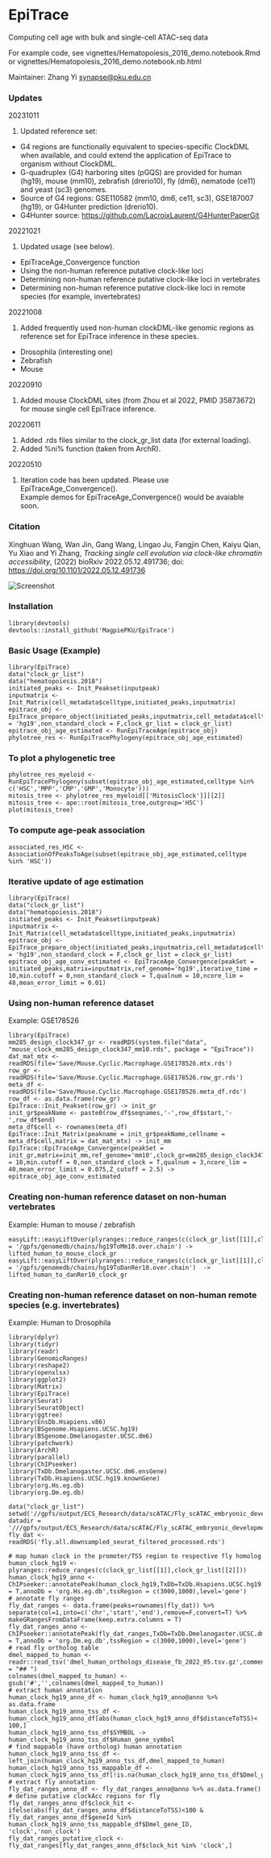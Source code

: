# EpiTrace
 Computing cell age with bulk and single-cell ATAC-seq data   
 
 For example code, see vignettes/Hematopoiesis_2016_demo.notebook.Rmd or vignettes/Hematopoiesis_2016_demo.notebook.nb.html  

 Maintainer: Zhang Yi <synapse@pku.edu.cn>      
 
 


### Updates   

20231011     
1. Updated reference set:
- G4 regions are functionally equivalent to species-specific ClockDML when available, and could extend the application of EpiTrace to organism without ClockDML.
- G-quadruplex (G4) harboring sites (pGQS) are provided for human (hg19), mouse (mm10), zebrafish (drerio10), fly (dm6), nematode (ce11) and yeast (sc3) genomes.
- Source of G4 regions: GSE110582 (mm10, dm6, ce11, sc3), GSE187007 (hg19), or G4Hunter prediction (drerio10).
- G4Hunter source: https://github.com/LacroixLaurent/G4HunterPaperGit

    
20221021     
1. Updated usage (see below).  
- EpiTraceAge_Convergence function  
- Using the non-human reference putative clock-like loci   
- Determining non-human reference putative clock-like loci in vertebrates   
- Determining non-human reference putative clock-like loci in remote species (for example, invertebrates)    


20221008     
1. Added frequently used non-human clockDML-like genomic regions as reference set for EpiTrace inference in these species.  
- Drosophila (interesting one)  
- Zebrafish  
- Mouse   

  
20220910   
1. Added mouse ClockDML sites (from Zhou et al 2022, PMID 35873672) for mouse single cell EpiTrace inference.  
  
20220611   
1. Added .rds files similar to the clock_gr_list data (for external loading).  
2. Added %ni% function (taken from ArchR).      

20220510   
1. Iteration code has been updated. Please use EpiTraceAge_Convergence().   
Example demos for EpiTraceAge_Convergence() would be avaiable soon.  


### Citation
Xinghuan Wang, Wan Jin, Gang Wang, Lingao Ju, Fangjin Chen, Kaiyu Qian, Yu Xiao and Yi Zhang, *Tracking single cell evolution via clock-like chromatin accessibility*, (2022) bioRxiv 2022.05.12.491736; doi: https://doi.org/10.1101/2022.05.12.491736          



![Screenshot](demo.png)
 
### Installation
```
library(devtools)   
devtools::install_github('MagpiePKU/EpiTrace')    
```

### Basic Usage (Example)  
```
library(EpiTrace)  
data("clock_gr_list")  
data("hematopoiesis.2018")   
initiated_peaks <- Init_Peakset(inputpeak)  
inputmatrix <- Init_Matrix(cell_metadata$celltype,initiated_peaks,inputmatrix)
epitrace_obj <- EpiTrace_prepare_object(initiated_peaks,inputmatrix,cell_metadata$celltype,ref_genome = 'hg19',non_standard_clock = F,clock_gr_list = clock_gr_list)  
epitrace_obj_age_estimated <- RunEpiTraceAge(epitrace_obj)  
phylotree_res <- RunEpiTracePhylogeny(epitrace_obj_age_estimated)  
```

### To plot a phylogenetic tree
```
phylotree_res_myeloid <- RunEpiTracePhylogeny(subset(epitrace_obj_age_estimated,celltype %in% c('HSC','MPP','CMP','GMP','Monocyte')))   
mitosis_tree <- phylotree_res_myeloid[['MitosisClock']][[2]]  
mitosis_tree <- ape::root(mitosis_tree,outgroup='HSC')  
plot(mitosis_tree)  
```

### To compute age-peak association  
```
associated_res_HSC <- AssociationOfPeaksToAge(subset(epitrace_obj_age_estimated,celltype %in% 'HSC'))   
```
 
### Iterative update of age estimation    
```
library(EpiTrace)  
data("clock_gr_list")  
data("hematopoiesis.2018")   
initiated_peaks <- Init_Peakset(inputpeak)  
inputmatrix <- Init_Matrix(cell_metadata$celltype,initiated_peaks,inputmatrix)
epitrace_obj <- EpiTrace_prepare_object(initiated_peaks,inputmatrix,cell_metadata$celltype,ref_genome = 'hg19',non_standard_clock = F,clock_gr_list = clock_gr_list)  
epitrace_obj_age_conv_estimated <- EpiTraceAge_Convergence(peakSet = initiated_peaks,matrix=inputmatrix,ref_genome='hg19',iterative_time = 10,min.cutoff = 0,non_standard_clock = T,qualnum = 10,ncore_lim = 48,mean_error_limit = 0.01) 
```

### Using non-human reference dataset  
Example: GSE178526  
```
library(EpiTrace)  
mm285_design_clock347_gr <- readRDS(system.file("data", "mouse_clock_mm285_design_clock347_mm10.rds", package = "EpiTrace")) 
dat_mat_mtx <- readRDS(file='Save/Mouse.Cyclic.Macrophage.GSE178526.mtx.rds')
row_gr <- readRDS(file='Save/Mouse.Cyclic.Macrophage.GSE178526.row_gr.rds')
meta_df <- readRDS(file='Save/Mouse.Cyclic.Macrophage.GSE178526.meta_df.rds')
row_df <- as.data.frame(row_gr)
EpiTrace::Init_Peakset(row_gr) -> init_gr
init_gr$peakName <- paste0(row_df$seqnames,'-',row_df$start,'-',row_df$end)
meta_df$cell <- rownames(meta_df)
EpiTrace::Init_Matrix(peakname = init_gr$peakName,cellname = meta_df$cell,matrix = dat_mat_mtx) -> init_mm
EpiTrace::EpiTraceAge_Convergence(peakSet = init_gr,matrix=init_mm,ref_genome='mm10',clock_gr=mm285_design_clock347_gr,iterative_time = 10,min.cutoff = 0,non_standard_clock = T,qualnum = 3,ncore_lim = 40,mean_error_limit = 0.075,Z_cutoff = 2.5) -> epitrace_obj_age_conv_estimated
```
 

### Creating non-human reference dataset on non-human vertebrates  
Example: Human to mouse / zebrafish    
```
easyLift::easyLiftOver(plyranges::reduce_ranges(c(clock_gr_list[[1]],clock_gr_list[[2]])),map = '/gpfs/genomedb/chains/hg19ToMm10.over.chain') -> lifted_human_to_mouse_clock_gr
easyLift::easyLiftOver(plyranges::reduce_ranges(c(clock_gr_list[[1]],clock_gr_list[[2]])),map = '/gpfs/genomedb/chains/hg19ToDanRer10.over.chain')  -> lifted_human_to_danRer10_clock_gr
```
 
### Creating non-human reference dataset on non-human remote species (e.g. invertebrates)    
Example: Human to Drosophila    
```
library(dplyr)
library(tidyr)
library(readr)
library(GenomicRanges)
library(reshape2)
library(openxlsx)
library(ggplot2)
library(Matrix)
library(EpiTrace)
library(Seurat)
library(SeuratObject)
library(ggtree)
library(EnsDb.Hsapiens.v86)
library(BSgenome.Hsapiens.UCSC.hg19)
library(BSgenome.Dmelanogaster.UCSC.dm6)
library(patchwork)
library(ArchR)
library(parallel)
library(ChIPseeker)
library(TxDb.Dmelanogaster.UCSC.dm6.ensGene)
library(TxDb.Hsapiens.UCSC.hg19.knownGene)
library(org.Hs.eg.db)
library(org.Dm.eg.db)

data("clock_gr_list")
setwd('//gpfs/output/ECS_Research/data/scATAC/Fly_scATAC_embryonic_development_Science2022/')
datadir = '///gpfs/output/ECS_Research/data/scATAC/Fly_scATAC_embryonic_development_Science2022/'
fly_dat <- readRDS('fly.all.downsampled_seurat_filtered_processed.rds')

# map human clock in the promoter/TSS region to respective fly homolog
human_clock_hg19 <- plyranges::reduce_ranges(c(clock_gr_list[[1]],clock_gr_list[[2]]))
human_clock_hg19_anno <- ChIPseeker::annotatePeak(human_clock_hg19,TxDb=TxDb.Hsapiens.UCSC.hg19.knownGene,assignGenomicAnnotation = T,annoDb = 'org.Hs.eg.db',tssRegion = c(3000,1000),level='gene')
# annotate fly ranges
fly_dat_ranges <- data.frame(peaks=rownames(fly_dat)) %>% separate(col=1,into=c('chr','start','end'),remove=F,convert=T) %>% makeGRangesFromDataFrame(keep.extra.columns = T)
fly_dat_ranges_anno <- ChIPseeker::annotatePeak(fly_dat_ranges,TxDb=TxDb.Dmelanogaster.UCSC.dm6.ensGene,assignGenomicAnnotation = T,annoDb = 'org.Dm.eg.db',tssRegion = c(3000,1000),level='gene')
# read fly ortholog table
dmel_mapped_to_human <- readr::read_tsv('dmel_human_orthologs_disease_fb_2022_05.tsv.gz',comment = "## ")
colnames(dmel_mapped_to_human) <- gsub('#','',colnames(dmel_mapped_to_human))
# extract human annotation
human_clock_hg19_anno_df <- human_clock_hg19_anno@anno %>% as.data.frame
human_clock_hg19_anno_tss_df <- human_clock_hg19_anno_df[abs(human_clock_hg19_anno_df$distanceToTSS)< 100,]
human_clock_hg19_anno_tss_df$SYMBOL -> human_clock_hg19_anno_tss_df$Human_gene_symbol
# find mappable (have ortholog) human annotation
human_clock_hg19_anno_tss_df <- left_join(human_clock_hg19_anno_tss_df,dmel_mapped_to_human)
human_clock_hg19_anno_tss_mappable_df <- human_clock_hg19_anno_tss_df[!is.na(human_clock_hg19_anno_tss_df$Dmel_gene_ID),]
# extract fly annotation
fly_dat_ranges_anno_df <- fly_dat_ranges_anno@anno %>% as.data.frame() 
# define putative clockAcc regions for fly
fly_dat_ranges_anno_df$clock_hit <- ifelse(abs(fly_dat_ranges_anno_df$distanceToTSS)<100 & fly_dat_ranges_anno_df$geneId %in% human_clock_hg19_anno_tss_mappable_df$Dmel_gene_ID, 'clock','non_clock')
fly_dat_ranges_putative_clock <- fly_dat_ranges[fly_dat_ranges_anno_df$clock_hit %in% 'clock',]
```


